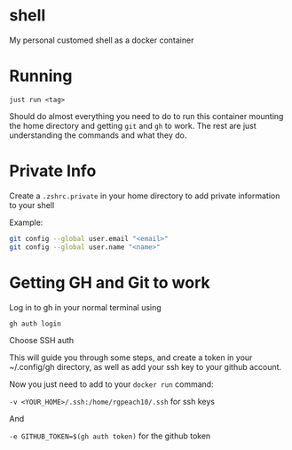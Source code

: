 # shell

My personal customed shell as a docker container

# Running

`just run <tag>`

Should do almost everything you need to do to run this container mounting the home directory and getting `git` and `gh` to work. The rest are just understanding the commands and what they do.

# Private Info

Create a `.zshrc.private` in your home directory to add private information to your shell

Example:

```bash
git config --global user.email "<email>"
git config --global user.name "<name>"
```

# Getting GH and Git to work

Log in to gh in your normal terminal using

```bash
gh auth login
```

Choose SSH auth

This will guide you through some steps,
and create a token in your ~/.config/gh directory,
as well as add your ssh key to your github account.

Now you just need to add to your `docker run` command:

`-v <YOUR_HOME>/.ssh:/home/rgpeach10/.ssh` for ssh keys

And

`-e GITHUB_TOKEN=$(gh auth token)` for the github token
